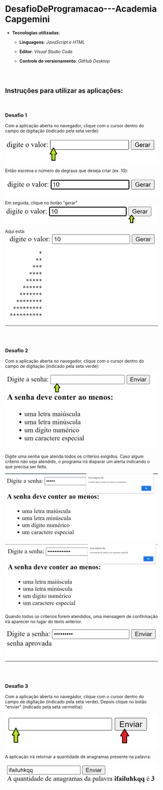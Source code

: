 # DesafioDeProgramacao---Academia Capgemini
 
* **Tecnologias utilizadas**: 

    * **Linguagens**: *JavaScript e  HTML*

    * **Editor**: *Visual Studio Code*
        
    * **Controle de versionamento**: *GitHub Desktop*

<br>
<br>

## Instruções para utilizar as aplicações:

<br>

### Desafio 1

Com a aplicação aberta no navegador, clique com o cursor dentro do campo de digitação (indicado pela seta verde):

![](https://github.com/muriloLcavalcanti/DesafioDeProgramacao---Academia-Capgemini/blob/main/Img/1.png)

Então escreva o número de degraus que deseja criar (ex. 10):

![](https://github.com/muriloLcavalcanti/DesafioDeProgramacao---Academia-Capgemini/blob/main/Img/2.png)

Em seguida, clique no botão "gerar"
![](https://github.com/muriloLcavalcanti/DesafioDeProgramacao---Academia-Capgemini/blob/main/Img/3.png)

Aqui está:
![](https://github.com/muriloLcavalcanti/DesafioDeProgramacao---Academia-Capgemini/blob/main/Img/4.png)

---
<br>
<br>

### Desafio 2

Com a aplicação aberta no navegador, clique com o cursor dentro do campo de digitação (indicado pela seta verde):

![](https://github.com/muriloLcavalcanti/DesafioDeProgramacao---Academia-Capgemini/blob/main/Img/5.png)

Digite uma senha que atenda todos os critérios exigidos. Caso algum criterio não seja atendido, o programa irá disparar um alerta indicando o que precisa ser feito.

![](https://github.com/muriloLcavalcanti/DesafioDeProgramacao---Academia-Capgemini/blob/main/Img/6.png)

![](https://github.com/muriloLcavalcanti/DesafioDeProgramacao---Academia-Capgemini/blob/main/Img/7.png)

Quando todos os criterios forem atendidos, uma mensagem de confirmação irá aparecer no lugar do texto anterior.

![](https://github.com/muriloLcavalcanti/DesafioDeProgramacao---Academia-Capgemini/blob/main/Img/8.png)

---
<br>
<br>

### Desafio 3

Com a aplicação aberta no navegador, clique com o cursor dentro do campo de digitação (indicado pela seta verde).
Depois clique no botão "enviar" (indicado pela seta vermelha):

![](img/9.png)


A aplicação irá retornar a quantidade de anagramas presente na palavra:

![](img/10.png)